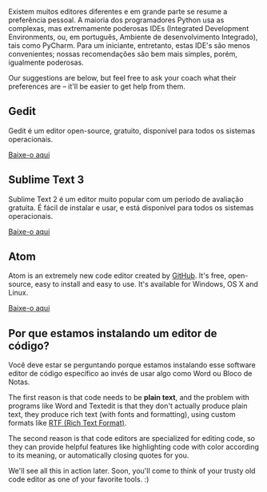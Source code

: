 Existem muitos editores diferentes e em grande parte se resume a preferência pessoal. A maioria dos programadores Python usa as complexas, mas extremamente poderosas IDEs (Integrated Development Environments, ou, em português, Ambiente de desenvolvimento Integrado), tais como PyCharm. Para um iniciante, entretanto, estas IDE's são menos convenientes; nossas recomendações são bem mais simples, porém, igualmente poderosas.

Our suggestions are below, but feel free to ask your coach what their preferences are – it'll be easier to get help from them.

## Gedit

Gedit é um editor open-source, gratuito, disponível para todos os sistemas operacionais.

[Baixe-o aqui](https://wiki.gnome.org/Apps/Gedit#Download)

## Sublime Text 3

Sublime Text 2 é um editor muito popular com um período de avaliação gratuita. É fácil de instalar e usar, e está disponível para todos os sistemas operacionais.

[Baixe-o aqui](https://www.sublimetext.com/3)

## Atom

Atom is an extremely new code editor created by [GitHub](https://github.com/). It's free, open-source, easy to install and easy to use. It's available for Windows, OS X and Linux.

[Baixe-o aqui](https://atom.io/)

## Por que estamos instalando um editor de código?

Você deve estar se perguntando porque estamos instalando esse software editor de código específico ao invés de usar algo como Word ou Bloco de Notas.

The first reason is that code needs to be **plain text**, and the problem with programs like Word and Textedit is that they don't actually produce plain text, they produce rich text (with fonts and formatting), using custom formats like [RTF (Rich Text Format)](https://en.wikipedia.org/wiki/Rich_Text_Format).

The second reason is that code editors are specialized for editing code, so they can provide helpful features like highlighting code with color according to its meaning, or automatically closing quotes for you.

We'll see all this in action later. Soon, you'll come to think of your trusty old code editor as one of your favorite tools. :)